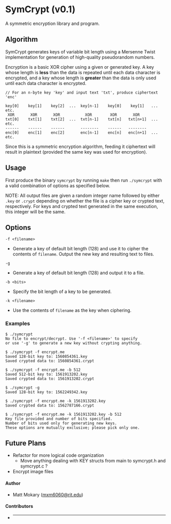 SymCrypt (v0.1)
========

A symmetric encryption library and program.


Algorithm
--------
SymCrypt generates keys of variable bit length using a Mersenne Twist implementation
for generation of high-quality pseudorandom numbers.

Encryption is a basic XOR cipher using a given or generated key. A key whose
length is __less__ than the data is repeated until each data character is
encrypted, and a key whose length is __greater__ than the data is only used
until each data character is encrypted.

```
// For an n-byte key 'key' and input text 'txt', produce ciphertext 'enc'

key[0]    key[1]    key[2]  ...  key[n-1]    key[0]    key[1]   ...  etc.
 XOR       XOR       XOR           XOR        XOR       XOR
txt[0]    txt[1]    txt[2]  ...  txt[n-1]    txt[n]   txt[n+1]  ...  etc.
------    ------    ------       --------    ------   --------
enc[0]    enc[1]    enc[2]       enc[n-1]    enc[n]   enc[n+1]  ...  etc.
```

Since this is a symmetric encryption algorithm, feeding it ciphertext will result in plaintext
(provided the same key was used for encryption).

Usage
--------
First produce the binary `symcrypt` by running `make` then run `./symcrypt` with a valid
combination of options as specified below.

NOTE: All output files are given a random integer name followed by either `.key` or `.crypt`
depending on whether the file is a cipher key or crypted text, respectively. For keys and
crypted text generated in the same execution, this integer will be the same.

Options
--------
`-f <filename>`
* Generate a key of default bit length (128) and use it to cipher
the contents of `filename`. Output the new key and resulting text to files.

`-g`
* Generate a key of default bit length (128) and output it to a file.

`-b <bits>`
* Specify the bit length of a key to be generated.

`-k <filename>`
* Use the contents of `filename` as the key when ciphering.

### Examples
```
$ ./symcrypt 
No file to encrypt/decrypt. Use '-f <filename>' to specify
or use '-g' to generate a new key without crypting anything.

$ ./symcrypt -f encrypt.me
Saved 128-bit key to: 1560854361.key
Saved crypted data to: 1560854361.crypt

$ ./symcrypt -f encrypt.me -b 512
Saved 512-bit key to: 1561913202.key
Saved crypted data to: 1561913202.crypt

$ ./symcrypt -g
Saved 128-bit key to: 1562249342.key

$ ./symcrypt -f encrypt.me -k 1561913202.key
Saved crypted data to: 1562787166.crypt

$ ./symcrypt -f encrypt.me -k 1561913202.key -b 512
Key file provided and number of bits specified.
Number of bits used only for generating new keys.
These options are mutually exclusive; please pick only one.
```

Future Plans
------------
* Refactor for more logical code organization
  * Move anything dealing with KEY structs from main to symcrypt.h and symcrypt.c ?
* Encrypt image files


#### Author
* Matt Mokary (mxm6060@rit.edu)

#### Contributors
* ---
